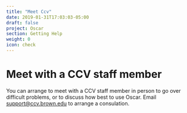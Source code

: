 ```yaml
---
title: "Meet Ccv"
date: 2019-01-31T17:03:03-05:00
draft: false
project: Oscar
section: Getting Help
weight: 0
icon: check
---
```


# Meet with a CCV staff member

You can arrange to meet with a CCV staff member in person to go over difficult problems, or to discuss how best to use Oscar.
Email support@ccv.brown.edu to arrange a consulation.
